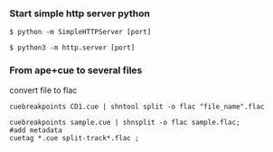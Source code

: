 ### Start simple http server python

```
$ python -m SimpleHTTPServer [port]
```

```
$ python3 -m http.server [port]
```

### From ape+cue to several files
convert file to flac

``` 
cuebreakpoints CD1.cue | shntool split -o flac "file_name".flac 
```
``` 
cuebreakpoints sample.cue | shnsplit -o flac sample.flac;
#add metadata
cuetag *.cue split-track*.flac ;
``` 